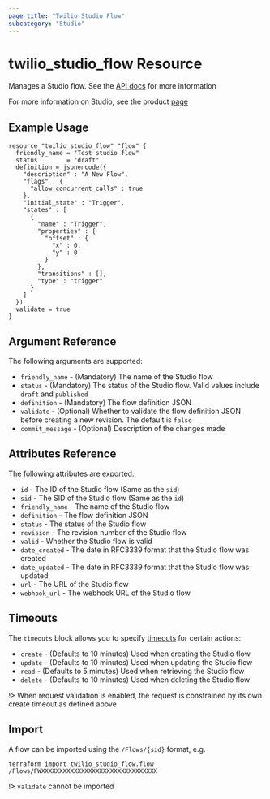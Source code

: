 ```yaml
---
page_title: "Twilio Studio Flow"
subcategory: "Studio"
---
```


# twilio_studio_flow Resource

Manages a Studio flow. See the [API docs](https://www.twilio.com/docs/studio/rest-api/v2/flow) for more information

For more information on Studio, see the product [page](https://www.twilio.com/studio)

## Example Usage

```hcl
resource "twilio_studio_flow" "flow" {
  friendly_name = "Test studio flow"
  status        = "draft"
  definition = jsonencode({
    "description" : "A New Flow",
    "flags" : {
      "allow_concurrent_calls" : true
    },
    "initial_state" : "Trigger",
    "states" : [
      {
        "name" : "Trigger",
        "properties" : {
          "offset" : {
            "x" : 0,
            "y" : 0
          }
        },
        "transitions" : [],
        "type" : "trigger"
      }
    ]
  })
  validate = true
}
```

## Argument Reference

The following arguments are supported:

- `friendly_name` - (Mandatory) The name of the Studio flow
- `status` - (Mandatory) The status of the Studio flow. Valid values include `draft` and `published`
- `definition` - (Mandatory) The flow definition JSON
- `validate` - (Optional) Whether to validate the flow definition JSON before creating a new revision. The default is `false`
- `commit_message` - (Optional) Description of the changes made

## Attributes Reference

The following attributes are exported:

- `id` - The ID of the Studio flow (Same as the `sid`)
- `sid` - The SID of the Studio flow (Same as the `id`)
- `friendly_name` - The name of the Studio flow
- `definition` - The flow definition JSON
- `status` - The status of the Studio flow
- `revision` - The revision number of the Studio flow
- `valid` - Whether the Studio flow is valid
- `date_created` - The date in RFC3339 format that the Studio flow was created
- `date_updated` - The date in RFC3339 format that the Studio flow was updated
- `url` - The URL of the Studio flow
- `webhook_url` - The webhook URL of the Studio flow

## Timeouts

The `timeouts` block allows you to specify [timeouts](https://www.terraform.io/docs/configuration/resources.html#timeouts) for certain actions:

- `create` - (Defaults to 10 minutes) Used when creating the Studio flow
- `update` - (Defaults to 10 minutes) Used when updating the Studio flow
- `read` - (Defaults to 5 minutes) Used when retrieving the Studio flow
- `delete` - (Defaults to 10 minutes) Used when deleting the Studio flow

!> When request validation is enabled, the request is constrained by its own create timeout as defined above

## Import

A flow can be imported using the `/Flows/{sid}` format, e.g.

```shell
terraform import twilio_studio_flow.flow /Flows/FWXXXXXXXXXXXXXXXXXXXXXXXXXXXXXXXX
```

!> `validate` cannot be imported

